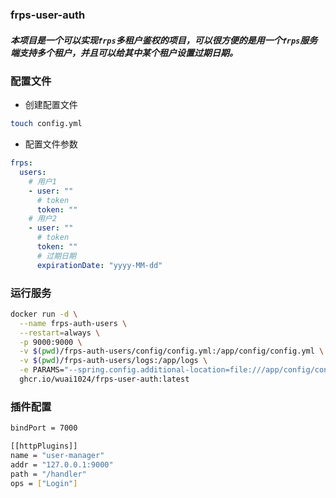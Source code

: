 ### frps-user-auth

##### 本项目是一个可以实现`frps`多租户鉴权的项目，可以很方便的是用一个`frps`服务端支持多个租户，并且可以给其中某个租户设置过期日期。

### 配置文件

- 创建配置文件

```bash
touch config.yml
```

- 配置文件参数

```yaml
frps:
  users:
    # 用户1
    - user: ""
      # token
      token: ""
    # 用户2
    - user: ""
      # token
      token: ""
      # 过期日期
      expirationDate: "yyyy-MM-dd"
```

### 运行服务

```bash
docker run -d \
  --name frps-auth-users \
  --restart=always \
  -p 9000:9000 \
  -v $(pwd)/frps-auth-users/config/config.yml:/app/config/config.yml \
  -v $(pwd)/frps-auth-users/logs:/app/logs \
  -e PARAMS="--spring.config.additional-location=file:///app/config/config.yml" \
  ghcr.io/wuai1024/frps-user-auth:latest
```

### 插件配置

```bash
bindPort = 7000

[[httpPlugins]]
name = "user-manager"
addr = "127.0.0.1:9000"
path = "/handler"
ops = ["Login"]
```
